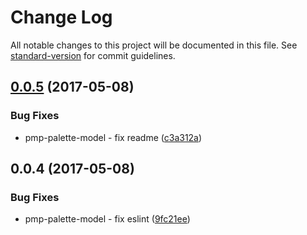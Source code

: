 # Change Log

All notable changes to this project will be documented in this file.
See [standard-version](https://github.com/conventional-changelog/standard-version) for commit guidelines.

<a name="0.0.5"></a>
## [0.0.5](https://github.com/paolo-chiabrera/pmp-palette-model/compare/pmp-palette-model@0.0.4...pmp-palette-model@0.0.5) (2017-05-08)


### Bug Fixes

* pmp-palette-model - fix readme ([c3a312a](https://github.com/paolo-chiabrera/pmp-palette-model/commit/c3a312a))




<a name="0.0.4"></a>
## 0.0.4 (2017-05-08)


### Bug Fixes

* pmp-palette-model - fix eslint ([9fc21ee](https://github.com/paolo-chiabrera/pmp-palette-model/commit/9fc21ee))
